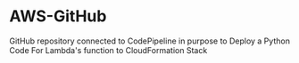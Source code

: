 # AWS-GitHub
GitHub repository connected to CodePipeline in purpose to Deploy a Python Code For  Lambda's function to CloudFormation Stack
